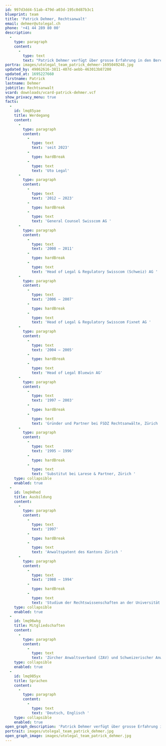 ```yaml
---
id: 997d3dd4-51ab-479d-a03d-195c0d87b3c1
blueprint: team
title: 'Patrick Dehmer, Rechtsanwalt'
email: dehmer@utolegal.ch
phone: '+41 44 289 80 00'
description:
  -
    type: paragraph
    content:
      -
        type: text
        text: "Patrick Dehmer verfügt über grosse Erfahrung in den Bereichen Telekommunikation, Medien, Unterhaltungs- und Informationstechnologie. Er berät seine Klienten in Fragen des Immaterialgüterrechts (Musik, Film, Marken), Gesellschafts-, Vertrags- und Wettbewerbsrechts. Aufgrund seiner langjährigen Tätigkeit als Rechtsdienstleiter berät und unterstützt er Unternehmen und Organisationen auch beim Aufbau, bei der Weiterentwicklung und der Transformation von Rechtsdiensten.\_"
portra: images/utolegal_team_patrick_dehmer-1695049248.jpg
updated_by: 49862616-3811-407d-aebb-463013b87200
updated_at: 1695227660
firstname: Patrick
lastname: Dehmer
jobtitle: Rechtsanwalt
vcard: downloads/vcard-patrick-dehmer.vcf
show_privacy_menu: true
facts:
  -
    id: lmq85yae
    title: Werdegang
    content:
      -
        type: paragraph
        content:
          -
            type: text
            text: 'seit 2023'
          -
            type: hardBreak
          -
            type: text
            text: 'Uto Legal'
      -
        type: paragraph
        content:
          -
            type: text
            text: '2012 – 2023'
          -
            type: hardBreak
          -
            type: text
            text: 'General Counsel Swisscom AG '
      -
        type: paragraph
        content:
          -
            type: text
            text: '2008 – 2011'
          -
            type: hardBreak
          -
            type: text
            text: 'Head of Legal & Regulatory Swisscom (Schweiz) AG '
      -
        type: paragraph
        content:
          -
            type: text
            text: '2006 – 2007'
          -
            type: hardBreak
          -
            type: text
            text: 'Head of Legal & Regulatory Swisscom Fixnet AG '
      -
        type: paragraph
        content:
          -
            type: text
            text: '2004 – 2005'
          -
            type: hardBreak
          -
            type: text
            text: 'Head of Legal Bluewin AG'
      -
        type: paragraph
        content:
          -
            type: text
            text: '1997 – 2003'
          -
            type: hardBreak
          -
            type: text
            text: 'Gründer und Partner bei FSDZ Rechtsanwälte, Zürich '
      -
        type: paragraph
        content:
          -
            type: text
            text: '1995 – 1996'
          -
            type: hardBreak
          -
            type: text
            text: 'Substitut bei Larese & Partner, Zürich '
    type: collapsible
    enabled: true
  -
    id: lmq94hed
    title: Ausbildung
    content:
      -
        type: paragraph
        content:
          -
            type: text
            text: '1997'
          -
            type: hardBreak
          -
            type: text
            text: 'Anwaltspatent des Kantons Zürich '
      -
        type: paragraph
        content:
          -
            type: text
            text: '1988 – 1994'
          -
            type: hardBreak
          -
            type: text
            text: 'Studium der Rechtswissenschaften an der Universität Zürich, lic. iur. (magna cum laude) '
    type: collapsible
    enabled: true
  -
    id: lmq96wkg
    title: Mitgliedschaften
    content:
      -
        type: paragraph
        content:
          -
            type: text
            text: 'Zürcher Anwaltsverband (ZAV) und Schweizerischer Anwaltsverband (SAV)'
    type: collapsible
    enabled: true
  -
    id: lmq985yx
    title: Sprachen
    content:
      -
        type: paragraph
        content:
          -
            type: text
            text: 'Deutsch, Englisch '
    type: collapsible
    enabled: true
open_graph_description: 'Patrick Dehmer verfügt über grosse Erfahrung in den Bereichen Telekommunikation, Medien, Unterhaltungs- und Informationstechnologie. Er berät seine Klienten in Fragen des Immaterialgüterrechts (Musik, Film, Marken), Gesellschafts-, Vertrags- und Wettbewerbsrechts. Aufgrund seiner langjährigen Tätigkeit als Rechtsdienstleiter berät und unterstützt er Unternehmen und Organisationen auch beim Aufbau, bei der Weiterentwicklung und der Transformation von Rechtsdiensten.'
portrait: images/utolegal_team_patrick_dehmer.jpg
open_graph_image: images/utolegal_team_patrick_dehmer.jpg
---
```

